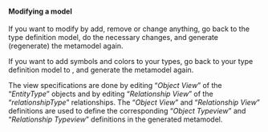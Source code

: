 #### Modifying a model

If  you want to modify by add, remove or change anything, go back to the type definition model, do the necessary changes, and generate (regenerate) the metamodel again.

If you want to add symbols and colors to your types, go back to your type definition model to , and generate the metamodel again.

The view specifications are done by editing “*Object View*” of the “*EntityType*” objects and by editing “*Relationship View*” of the “*relationshipType*” relationships. 
The “*Object View*” and “*Relationship View*” definitions are used to define the corresponding “*Object Typeview*” and “*Relationship Typeview*” definitions in the generated metamodel.

<!-- ![Add metamodel](/public/images/help/Add.Metamodel.png)

<a href="images/help/Add-Metamodel.png" target="_blank">
<code style="color: blue"> <font size="2" weight="bold">![Create EntityType](images/help/Add-Metamodel.png)</font></code>
Click on the picture to open in New Tab!</a> -->

